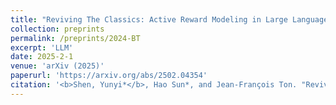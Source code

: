 ```yaml
---
title: "Reviving The Classics: Active Reward Modeling in Large Language Model Alignment."
collection: preprints
permalink: /preprints/2024-BT
excerpt: 'LLM'
date: 2025-2-1
venue: 'arXiv (2025)'
paperurl: 'https://arxiv.org/abs/2502.04354'
citation: '<b>Shen, Yunyi*</b>, Hao Sun*, and Jean-François Ton. "Reviving The Classics: Active Reward Modeling in Large Language Model Alignment." arXiv preprint arXiv:2502.04354 (2025).'
---
```


